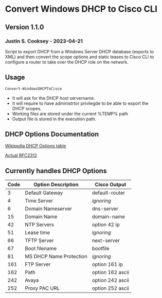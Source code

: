 # Convert Windows DHCP to Cisco CLI

## Version 1.1.0

### Justin S. Cooksey - 2023-04-21

Script to export DHCP from a Windows Server DHCP database (exports to XML) and then convert the scope options and static leases to Cisco CLI to configure a router to take over the DHCP role on the network.

## Usage

```Powershell
Convert-WindowsDHCPToCisco
```

- It will ask for the DHCP host servername.
- It will require to have administrtor privilegde to be able to export the DHCP scopes.
- Working files are stored under the current %TEMP% path
- Output file is stored in the execution path.

## DHCP Options Documentation

[Wikipedia DHCP Options table](https://en.wikipedia.org/wiki/Dynamic_Host_Configuration_Protocol#Client_configuration_parameters)

[Actual RFC2312](https://tools.ietf.org/html/rfc2132)

## Currently handles DHCP Options

| Code | Option Description      | Cisco Output     |
| ---- | ----------------------- | ---------------- |
| 3    | Default Gateway         | default-router   |
| 4    | Time Server             | _ignoring_       |
| 6    | Domain Nameserver       | dns-server       |
| 15   | Domain Name             | domain-name      |
| 42   | NTP Servers             | option 42 ip     |
| 51   | Lease time              | _ignoring_       |
| 66   | TFTP Server             | next-server      |
| 67   | Boot filename           | bootfile         |
| 81   | MS DHCP Name Protection | _ignoring_       |
| 161  | FTP Server              | option 161 ip    |
| 162  | Path                    | option 162 ascii |
| 242  | Avaya                   | option 242 ascii |
| 252  | Proxy PAC URL           | option 252 ascii |
